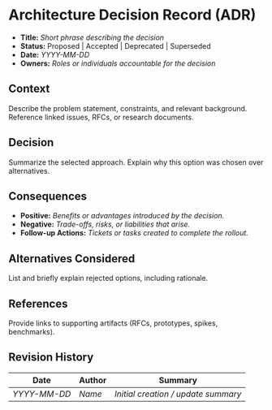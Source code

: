 # Architecture Decision Record (ADR)

- **Title:** _Short phrase describing the decision_
- **Status:** Proposed | Accepted | Deprecated | Superseded
- **Date:** _YYYY-MM-DD_
- **Owners:** _Roles or individuals accountable for the decision_

## Context
Describe the problem statement, constraints, and relevant background. Reference linked issues, RFCs, or research documents.

## Decision
Summarize the selected approach. Explain why this option was chosen over alternatives.

## Consequences
- **Positive:** _Benefits or advantages introduced by the decision._
- **Negative:** _Trade-offs, risks, or liabilities that arise._
- **Follow-up Actions:** _Tickets or tasks created to complete the rollout._

## Alternatives Considered
List and briefly explain rejected options, including rationale.

## References
Provide links to supporting artifacts (RFCs, prototypes, spikes, benchmarks).

## Revision History
| Date | Author | Summary |
| --- | --- | --- |
| _YYYY-MM-DD_ | _Name_ | _Initial creation / update summary_ |
